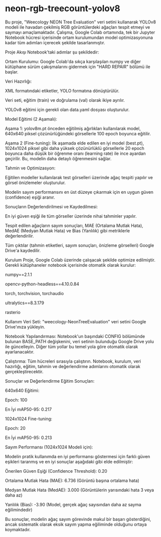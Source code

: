 # neon-rgb-treecount-yolov8
Bu proje, "Weecology NEON Tree Evaluation" veri setini kullanarak YOLOv8 modeli ile havadan çekilmiş RGB görüntülerdeki ağaçları tespit etmeyi ve saymayı amaçlamaktadır. Çalışma, Google Colab ortamında, tek bir Jupyter Notebook hücresi içerisinde ortam kurulumundan model optimizasyonuna kadar tüm adımları içerecek şekilde tasarlanmıştır.

Proje Akışı
Notebook'taki adımlar şu şekildedir:

Ortam Kurulumu: Google Colab'da sıkça karşılaşılan numpy ve diğer kütüphane sürüm çakışmalarını gidermek için "HARD REPAIR" bölümü ile başlar.

Veri Hazırlığı:

XML formatındaki etiketler, YOLO formatına dönüştürülür.

Veri seti, eğitim (train) ve doğrulama (val) olarak ikiye ayrılır.

YOLOv8 eğitimi için gerekli olan data.yaml dosyası oluşturulur.

Model Eğitimi (2 Aşamalı):

Aşama 1: yolov8m.pt önceden eğitilmiş ağırlıkları kullanılarak model, 640x640 piksel çözünürlüğündeki görsellerle 100 epoch boyunca eğitilir.

Aşama 2 (Fine-tuning): İlk aşamada elde edilen en iyi model (best.pt), 1024x1024 piksel gibi daha yüksek çözünürlüklü görsellerle 20 epoch boyunca daha düşük bir öğrenme oranı (learning rate) ile ince ayardan geçirilir. Bu, modelin daha detaylı öğrenmesini sağlar.

Tahmin ve Optimizasyon:

Eğitilen modeller kullanılarak test görselleri üzerinde ağaç tespiti yapılır ve görsel önizlemeler oluşturulur.

Modelin sayım performansını en üst düzeye çıkarmak için en uygun güven (confidence) eşiği aranır.

Sonuçların Değerlendirilmesi ve Kaydedilmesi:

En iyi güven eşiği ile tüm görseller üzerinde nihai tahminler yapılır.

Tespit edilen ağaçların sayım sonuçları, MAE (Ortalama Mutlak Hata), MedAE (Medyan Mutlak Hata) ve Bias (Yanlılık) gibi metriklerle değerlendirilir.

Tüm çıktılar (tahmin etiketleri, sayım sonuçları, önizleme görselleri) Google Drive'a kaydedilir.

Kurulum
Proje, Google Colab üzerinde çalışacak şekilde optimize edilmiştir. Gerekli kütüphaneler notebook içerisinde otomatik olarak kurulur:

numpy==2.1.1

opencv-python-headless==4.10.0.84

torch, torchvision, torchaudio

ultralytics==8.3.179

rasterio

Kullanım
Veri Seti: "weecology-NeonTreeEvaluation" veri setini Google Drive'ınıza yükleyin.

Notebook Yapılandırması: Notebook'un başındaki CONFIG bölümünde bulunan BASE_PATH değişkenini, veri setinin bulunduğu Google Drive yolu ile güncelleyin. Diğer tüm yollar bu temel yola göre otomatik olarak ayarlanacaktır.

Çalıştırma: Tüm hücreleri sırasıyla çalıştırın. Notebook, kurulum, veri hazırlığı, eğitim, tahmin ve değerlendirme adımlarını otomatik olarak gerçekleştirecektir.

Sonuçlar ve Değerlendirme
Eğitim Sonuçları:

640x640 Eğitimi:

Epoch: 100

En İyi mAP50-95: 0.217

1024x1024 Fine-tuning:

Epoch: 20

En İyi mAP50-95: 0.213

Sayım Performansı (1024x1024 Modeli için):

Modelin pratik kullanımda en iyi performansı göstermesi için farklı güven eşikleri taranmış ve en iyi sonuçlar aşağıdaki gibi elde edilmiştir:

Önerilen Güven Eşiği (Confidence Threshold): 0.20


Ortalama Mutlak Hata (MAE): 6.736 (Görüntü başına ortalama hata)

Medyan Mutlak Hata (MedAE): 3.000 (Görüntülerin yarısındaki hata 3 veya daha az)

Yanlılık (Bias): -3.90 (Model, gerçek ağaç sayısından daha az sayma eğilimindedir)

Bu sonuçlar, modelin ağaç sayım görevinde makul bir başarı gösterdiğini, ancak sistematik olarak eksik sayım yapma eğiliminde olduğunu ortaya koymaktadır.
